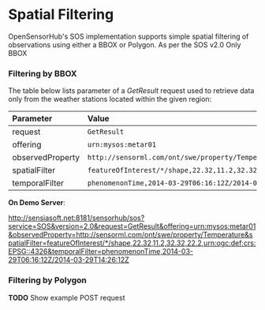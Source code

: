 Spatial Filtering
===

OpenSensorHub's SOS implementation supports simple spatial filtering of observations using either a BBOX or Polygon. As per the SOS v2.0 Only BBOX


### Filtering by BBOX

The table below lists parameter of a *GetResult* request used to retrieve data only from the weather stations located within the given region:

| **Parameter** | **Value** |
|:--------------|:----------|
| request | `GetResult` |
| offering | `urn:mysos:metar01` |
| observedProperty | `http://sensorml.com/ont/swe/property/Temperature` |
| spatialFilter | `featureOfInterest/*/shape,22.32,11.2,32.32,22.2,urn:ogc:def:crs:EPSG::4326` |
| temporalFilter | `phenomenonTime,2014-03-29T06:16:12Z/2014-03-29T14:26:12Z` |

**On Demo Server**:

<http://sensiasoft.net:8181/sensorhub/sos?service=SOS&version=2.0&request=GetResult&offering=urn:mysos:metar01&observedProperty=http://sensorml.com/ont/swe/property/Temperature&spatialFilter=featureOfInterest/*/shape,22.32,11.2,32.32,22.2,urn:ogc:def:crs:EPSG::4326&temporalFilter=phenomenonTime,2014-03-29T06:16:12Z/2014-03-29T14:26:12Z>


### Filtering by Polygon

**TODO** Show example POST request




